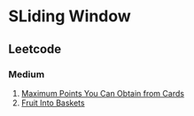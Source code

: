 # SLiding Window

## Leetcode

### Medium
1. [Maximum Points You Can Obtain from Cards](https://leetcode.com/problems/maximum-points-you-can-obtain-from-cards/description/)
2. [Fruit Into Baskets](https://www.geeksforgeeks.org/problems/fruit-into-baskets-1663137462/1)
